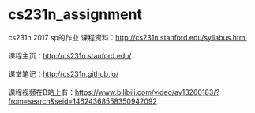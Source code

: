 # cs231n_assignment
cs231n 2017 sp的作业
课程资料：http://cs231n.stanford.edu/syllabus.html<br>  
课程主页：http://cs231n.stanford.edu/<br>  
课堂笔记：http://cs231n.github.io/<br>  
课程视频在B站上有：https://www.bilibili.com/video/av13260183/?from=search&seid=14624368558350942092<br>  

